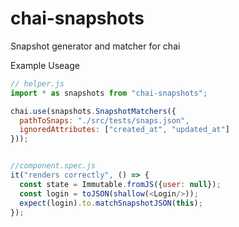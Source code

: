 # chai-snapshots
Snapshot generator and matcher for chai

Example Useage
```javascript
// helper.js
import * as snapshots from "chai-snapshots";

chai.use(snapshots.SnapshotMatchers({ 
  pathToSnaps: "./src/tests/snaps.json", 
  ignoredAttributes: ["created_at", "updated_at"] 
}));


//component.spec.js
it("renders correctly", () => {
  const state = Immutable.fromJS({user: null});
  const login = toJSON(shallow(<Login/>));
  expect(login).to.matchSnapshotJSON(this);
});
```